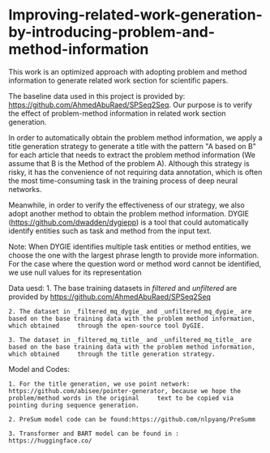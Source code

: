 # Improving-related-work-generation-by-introducing-problem-and-method-information
This work is an optimized approach with adopting problem and method information to generate related work section for scientific papers.

The baseline data used in this project is provided by: https://github.com/AhmedAbuRaed/SPSeq2Seq.  Our purpose is to verify the effect of problem-method information in related work section generation.

In order to automatically obtain the problem method information, we apply a title generation strategy to generate a title with the pattern "A based on B" for each article that needs to extract the problem method information (We assume that B is the Method of the problem A).  Although this strategy is risky, it has the convenience of not requiring  data annotation, which is often the most time-consuming task in the training process of deep neural networks.

Meanwhile, in order to verify the effectiveness of our strategy, we also adopt another method to obtain the problem method information. DYGIE (https://github.com/dwadden/dygiepp) is a tool  that could automatically identify entities such as task and method from the input text.

Note: When DYGIE identifies multiple task entities or method entities, we choose the one with the largest phrase length to provide more information. For the case where the question word or method word cannot be identified, we use null values for its representation

Data uesd:
    1. The base training datasets in _filtered_ and _unfiltered_ are provided by https://github.com/AhmedAbuRaed/SPSeq2Seq
    
    2. The dataset in _filtered_mq_dygie_ and _unfiltered_mq_dygie_ are based on the base training data with the problem method information, which obtained 	through the open-source tool DyGIE.
    
    3. The dataset in _filtered_mq_title_ and _unfiltered_mq_title_ are based on the base training data with the problem method information, which obtained 	through the title generation strategy.
	

Model and Codes:

    1. For the title generation, we use point network: https://github.com/abisee/pointer-generator, because we hope the problem/method words in the original     text to be copied via pointing during sequence generation.

    2. PreSum model code can be found:https://github.com/nlpyang/PreSumm

    3. Transformer and BART model can be found in : https://huggingface.co/
